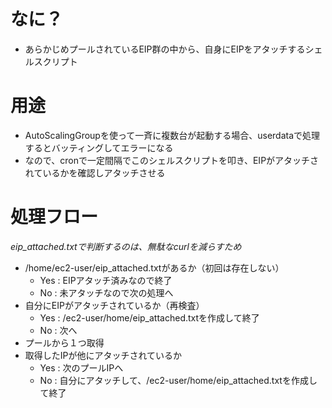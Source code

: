 # なに？
- あらかじめプールされているEIP群の中から、自身にEIPをアタッチするシェルスクリプト

# 用途
- AutoScalingGroupを使って一斉に複数台が起動する場合、userdataで処理するとバッティングしてエラーになる
- なので、cronで一定間隔でこのシェルスクリプトを叩き、EIPがアタッチされているかを確認しアタッチさせる

# 処理フロー
*eip_attached.txtで判断するのは、無駄なcurlを減らすため*
- /home/ec2-user/eip_attached.txtがあるか（初回は存在しない）
  - Yes : EIPアタッチ済みなので終了
  - No : 未アタッチなので次の処理へ
- 自分にEIPがアタッチされているか（再検査）
  - Yes : /ec2-user/home/eip_attached.txtを作成して終了
  - No : 次へ
- プールから１つ取得
- 取得したIPが他にアタッチされているか
  - Yes : 次のプールIPへ
  - No : 自分にアタッチして、/ec2-user/home/eip_attached.txtを作成して終了
